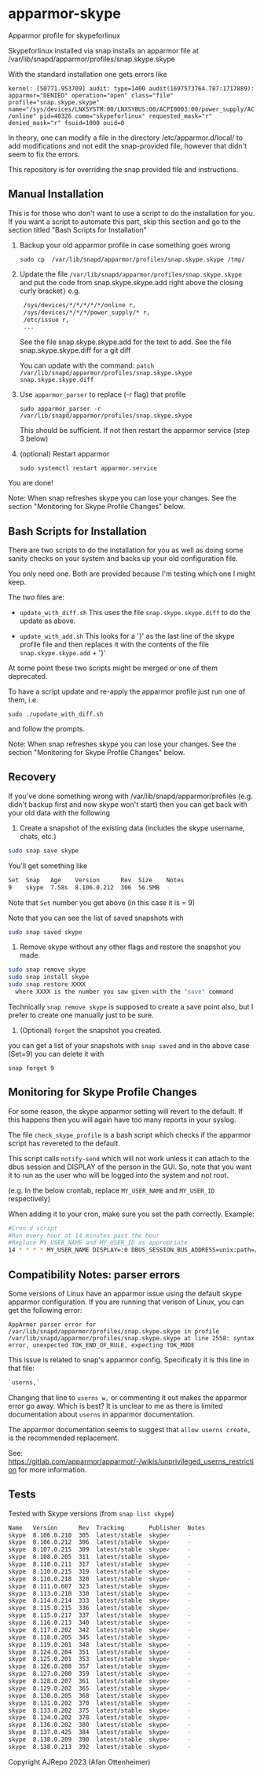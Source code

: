 # apparmor-skype

Apparmor profile for skypeforlinux

Skypeforlinux installed via snap installs an apparmor file at
/var/lib/snapd/apparmor/profiles/snap.skype.skype

With the standard installation one gets errors like

`kernel: [50771.953709] audit: type=1400 audit(1697573764.787:1717889): apparmor="DENIED"
 operation="open" class="file"
 profile="snap.skype.skype" name="/sys/devices/LNXSYSTM:00/LNXSYBUS:00/ACPI0003:00/power_supply/AC/online"
 pid=40326 comm="skypeforlinux" requested_mask="r" denied_mask="r" fsuid=1000 ouid=0
`

In theory, one can modify a file in the directory /etc/apparmor.d/local/ to add
modifications and not edit the snap-provided file, however that didn't seem to fix
the errors.

This repository is for overriding the snap provided file and instructions.

## Manual Installation

This is for those who don't want to use a script to do the installation for you.
If you want a script to automate this part, skip this section and go to the section
titled "Bash Scripts for Installation"

1. Backup your old apparmor profile in case something goes wrong

      `sudo cp  /var/lib/snapd/apparmor/profiles/snap.skype.skype /tmp/`

1. Update the file `/var/lib/snapd/apparmor/profiles/snap.skype.skype` and put the
   code from snap.skype.skype.add
   right above the closing curly bracket`}` e.g.

   ```bash
    /sys/devices/*/*/*/*/*/online r,
    /sys/devices/*/*/*/power_supply/* r,
    /etc/issue r,
    ...
   ```

   See the file snap.skype.skype.add for the text to add.
   See the file snap.skype.skype.diff for a git diff

   You can update with the command:
       `patch /var/lib/snapd/apparmor/profiles/snap.skype.skype snap.skype.skype.diff`

1. Use `apparmor_parser` to replace (-r flag) that profile

     `sudo apparmor_parser -r /var/lib/snapd/apparmor/profiles/snap.skype.skype`

    This should be sufficient. If not then restart the apparmor service (step 3 below)

1. (optional) Restart apparmor

      `sudo systemctl restart apparmor.service`

You are done!

Note: When snap refreshes skype you can lose your changes. See the section
"Monitoring for Skype Profile Changes" below.

## Bash Scripts for Installation

There are two scripts to do the installation for you as well as doing some
sanity checks on your system and backs up your old configuration file.

You only need one. Both are provided because I'm testing which one I might keep.

The two files are:

* `update_with_diff.sh`
  This uses the file `snap.skype.skype.diff` to do the update as above.

* `update_with_add.sh`
  This looks for a '}' as the last line of the skype profile file and
  then replaces it with the contents of the file `snap.skype.skype.add` + '}'

At some point these two scripts might be merged or one of them deprecated.

To have a script update and re-apply the apparmor profile just run one of them, i.e.

`sudo ./upodate_with_diff.sh`

and follow the prompts.

Note: When snap refreshes skype you can lose your changes. See the section
"Monitoring for Skype Profile Changes" below.

## Recovery

If you've done something wrong with /var/lib/snapd/apparmor/profiles
 (e.g. didn't backup first and now skype won't start)
 then you can get back with your old data with the following

1. Create a snapshot of the existing data (includes the skype username, chats, etc.)

```bash
sudo snap save skype
```

You'll get something like

```bash
Set  Snap   Age    Version      Rev  Size    Notes
9    skype  7.58s  8.106.0.212  306  56.5MB  -
```

Note that `Set` number you get above (in this case it is = 9)

Note that you can see the list of saved snapshots with

```bash
sudo snap saved skype
```

1. Remove skype without any other flags and restore the snapshot you made.

```bash
sudo snap remove skype
sudo snap install skype
sudo snap restore XXXX
  where XXXX is the number you saw given with the "save" command
```

Technically `snap remove skype` is supposed to create a save point also, but I prefer
to create one manually just to be sure.

1. (Optional) `forget` the snapshot you created.

you can get a list of your snapshots with `snap saved` and in the above case (Set=9)
you can delete it with

`snap forget 9`

## Monitoring for Skype Profile Changes

For some reason, the skype apparmor setting will revert to the default. If this happens
then you will again have too many reports in your syslog.

The file `check_skype_profile` is a bash script
which checks if the apparmor script has
revereted to the default.

This script calls `notify-send` which will not work unless it can attach to the
dbus session and DISPLAY of the person in the GUI. So, note that you want it to
run as the user who will be logged into the system and not root.

(e.g. In the below crontab, replace `MY_USER_NAME` and `MY_USER_ID` respectively)

When adding it to your cron, make sure you set the path correctly. Example:

```bash
#Cron.d script
#Run every hour at 14 minutes past the hour
#Replace MY_USER_NAME and MY_USER_ID as appropriate
14 * * * * MY_USER_NAME DISPLAY=:0 DBUS_SESSION_BUS_ADDRESS=unix:path=/run/user/MY_USER_ID/bus /PATH/TO/apparmor-skype/check_skype_profile
```

## Compatibility Notes: parser errors

Some versions of Linux have an apparmor issue using the default skype apparmor
configuration. If you are running that verison of Linux, you can get
the following error:

`AppArmor parser error for /var/lib/snapd/apparmor/profiles/snap.skype.skype
 in profile /var/lib/snapd/apparmor/profiles/snap.skype.skype at line 2558:
 syntax error, unexpected TOK_END_OF_RULE, expecting TOK_MODE`

This issue is related to snap's apparmor config. Specifically it is this
line in that file:

```bash
`userns,`
```

Changing that line to `userns w,` or commenting it out
makes the apparmor error go away. Which is best? It is unclear to me as there
is limited documentation about `userns` in apparmor documentation.

The apparmor documentation seems to suggest that `allow userns create,`
is the recommended replacement.

See: <https://gitlab.com/apparmor/apparmor/-/wikis/unprivileged_userns_restriction>
for more information.

## Tests

Tested with Skype versions (from `snap list skype`)

```bash
Name   Version      Rev  Tracking       Publisher  Notes
skype  8.106.0.210  305  latest/stable  skype✓     -
skype  8.106.0.212  306  latest/stable  skype✓     -
skype  8.107.0.215  309  latest/stable  skype✓     -
skype  8.108.0.205  311  latest/stable  skype✓     -
skype  8.110.0.211  317  latest/stable  skype✓     -
skype  8.110.0.215  319  latest/stable  skype✓     -
skype  8.110.0.218  320  latest/stable  skype✓     -
skype  8.111.0.607  323  latest/stable  skype✓     -
skype  8.113.0.210  330  latest/stable  skype✓     -
skype  8.114.0.214  333  latest/stable  skype✓     -
skype  8.115.0.215  336  latest/stable  skype✓     -
skype  8.115.0.217  337  latest/stable  skype✓     -
skype  8.116.0.213  340  latest/stable  skype✓     -
skype  8.117.0.202  342  latest/stable  skype✓     -
skype  8.118.0.205  345  latest/stable  skype✓     -
skype  8.119.0.201  348  latest/stable  skype✓     -
skype  8.124.0.204  351  latest/stable  skype✓     -
skype  8.125.0.201  353  latest/stable  skype✓     -
skype  8.126.0.208  357  latest/stable  skype✓     -
skype  8.127.0.200  359  latest/stable  skype✓     -
skype  8.128.0.207  361  latest/stable  skype✓     -
skype  8.129.0.202  365  latest/stable  skype✓     -
skype  8.130.0.205  368  latest/stable  skype✓     -
skype  8.131.0.202  370  latest/stable  skype✓     -
skype  8.133.0.202  375  latest/stable  skype✓     -
skype  8.134.0.202  378  latest/stable  skype✓     -
skype  8.136.0.202  380  latest/stable  skype✓     -
skype  8.137.0.425  384  latest/stable  skype✓     -
skype  8.138.0.209  390  latest/stable  skype✓     -
skype  8.138.0.213  392  latest/stable  skype✓     -
```

Copyright AJRepo 2023
(Afan Ottenheimer)
